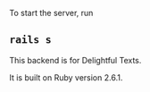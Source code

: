 To start the server, run

## `rails s`

This backend is for Delightful Texts. 

It is built on Ruby version 2.6.1.

